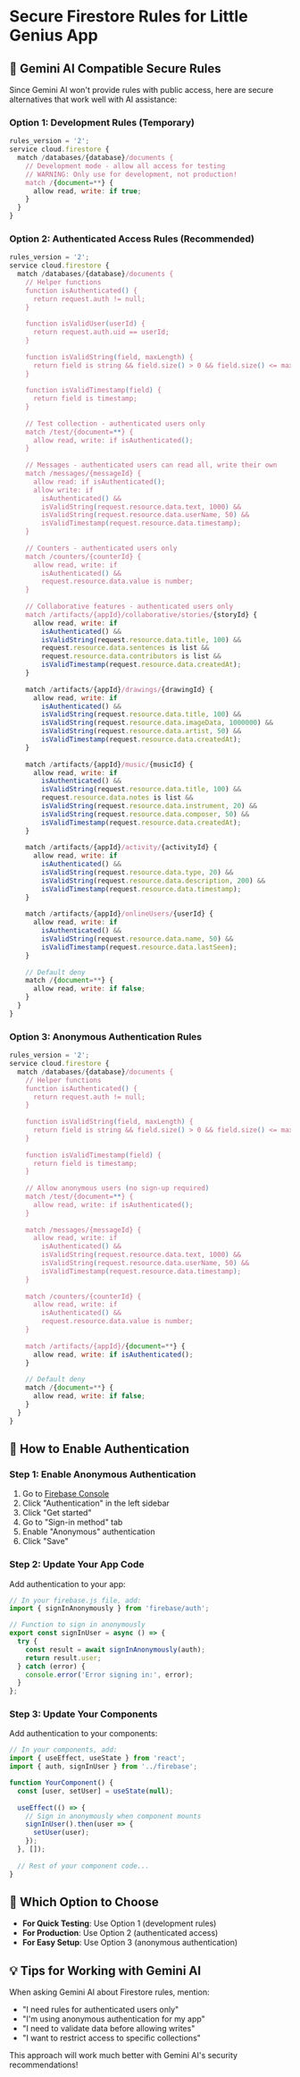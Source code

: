 # Secure Firestore Rules for Little Genius App

## 🔐 Gemini AI Compatible Secure Rules

Since Gemini AI won't provide rules with public access, here are secure alternatives that work well with AI assistance:

### Option 1: Development Rules (Temporary)
```javascript
rules_version = '2';
service cloud.firestore {
  match /databases/{database}/documents {
    // Development mode - allow all access for testing
    // WARNING: Only use for development, not production!
    match /{document=**} {
      allow read, write: if true;
    }
  }
}
```

### Option 2: Authenticated Access Rules (Recommended)
```javascript
rules_version = '2';
service cloud.firestore {
  match /databases/{database}/documents {
    // Helper functions
    function isAuthenticated() {
      return request.auth != null;
    }
    
    function isValidUser(userId) {
      return request.auth.uid == userId;
    }
    
    function isValidString(field, maxLength) {
      return field is string && field.size() > 0 && field.size() <= maxLength;
    }
    
    function isValidTimestamp(field) {
      return field is timestamp;
    }
    
    // Test collection - authenticated users only
    match /test/{document=**} {
      allow read, write: if isAuthenticated();
    }
    
    // Messages - authenticated users can read all, write their own
    match /messages/{messageId} {
      allow read: if isAuthenticated();
      allow write: if 
        isAuthenticated() &&
        isValidString(request.resource.data.text, 1000) &&
        isValidString(request.resource.data.userName, 50) &&
        isValidTimestamp(request.resource.data.timestamp);
    }
    
    // Counters - authenticated users only
    match /counters/{counterId} {
      allow read, write: if 
        isAuthenticated() &&
        request.resource.data.value is number;
    }
    
    // Collaborative features - authenticated users only
    match /artifacts/{appId}/collaborative/stories/{storyId} {
      allow read, write: if 
        isAuthenticated() &&
        isValidString(request.resource.data.title, 100) &&
        request.resource.data.sentences is list &&
        request.resource.data.contributors is list &&
        isValidTimestamp(request.resource.data.createdAt);
    }
    
    match /artifacts/{appId}/drawings/{drawingId} {
      allow read, write: if 
        isAuthenticated() &&
        isValidString(request.resource.data.title, 100) &&
        isValidString(request.resource.data.imageData, 1000000) &&
        isValidString(request.resource.data.artist, 50) &&
        isValidTimestamp(request.resource.data.createdAt);
    }
    
    match /artifacts/{appId}/music/{musicId} {
      allow read, write: if 
        isAuthenticated() &&
        isValidString(request.resource.data.title, 100) &&
        request.resource.data.notes is list &&
        isValidString(request.resource.data.instrument, 20) &&
        isValidString(request.resource.data.composer, 50) &&
        isValidTimestamp(request.resource.data.createdAt);
    }
    
    match /artifacts/{appId}/activity/{activityId} {
      allow read, write: if 
        isAuthenticated() &&
        isValidString(request.resource.data.type, 20) &&
        isValidString(request.resource.data.description, 200) &&
        isValidTimestamp(request.resource.data.timestamp);
    }
    
    match /artifacts/{appId}/onlineUsers/{userId} {
      allow read, write: if 
        isAuthenticated() &&
        isValidString(request.resource.data.name, 50) &&
        isValidTimestamp(request.resource.data.lastSeen);
    }
    
    // Default deny
    match /{document=**} {
      allow read, write: if false;
    }
  }
}
```

### Option 3: Anonymous Authentication Rules
```javascript
rules_version = '2';
service cloud.firestore {
  match /databases/{database}/documents {
    // Helper functions
    function isAuthenticated() {
      return request.auth != null;
    }
    
    function isValidString(field, maxLength) {
      return field is string && field.size() > 0 && field.size() <= maxLength;
    }
    
    function isValidTimestamp(field) {
      return field is timestamp;
    }
    
    // Allow anonymous users (no sign-up required)
    match /test/{document=**} {
      allow read, write: if isAuthenticated();
    }
    
    match /messages/{messageId} {
      allow read, write: if 
        isAuthenticated() &&
        isValidString(request.resource.data.text, 1000) &&
        isValidString(request.resource.data.userName, 50) &&
        isValidTimestamp(request.resource.data.timestamp);
    }
    
    match /counters/{counterId} {
      allow read, write: if 
        isAuthenticated() &&
        request.resource.data.value is number;
    }
    
    match /artifacts/{appId}/{document=**} {
      allow read, write: if isAuthenticated();
    }
    
    // Default deny
    match /{document=**} {
      allow read, write: if false;
    }
  }
}
```

## 🔧 How to Enable Authentication

### Step 1: Enable Anonymous Authentication
1. Go to [Firebase Console](https://console.firebase.google.com/u/0/project/little-genius-67ad1/authentication)
2. Click "Authentication" in the left sidebar
3. Click "Get started"
4. Go to "Sign-in method" tab
5. Enable "Anonymous" authentication
6. Click "Save"

### Step 2: Update Your App Code
Add authentication to your app:

```javascript
// In your firebase.js file, add:
import { signInAnonymously } from 'firebase/auth';

// Function to sign in anonymously
export const signInUser = async () => {
  try {
    const result = await signInAnonymously(auth);
    return result.user;
  } catch (error) {
    console.error('Error signing in:', error);
  }
};
```

### Step 3: Update Your Components
Add authentication to your components:

```javascript
// In your components, add:
import { useEffect, useState } from 'react';
import { auth, signInUser } from '../firebase';

function YourComponent() {
  const [user, setUser] = useState(null);
  
  useEffect(() => {
    // Sign in anonymously when component mounts
    signInUser().then(user => {
      setUser(user);
    });
  }, []);
  
  // Rest of your component code...
}
```

## 🎯 Which Option to Choose

- **For Quick Testing**: Use Option 1 (development rules)
- **For Production**: Use Option 2 (authenticated access)
- **For Easy Setup**: Use Option 3 (anonymous authentication)

## 💡 Tips for Working with Gemini AI

When asking Gemini AI about Firestore rules, mention:
- "I need rules for authenticated users only"
- "I'm using anonymous authentication for my app"
- "I need to validate data before allowing writes"
- "I want to restrict access to specific collections"

This approach will work much better with Gemini AI's security recommendations! 